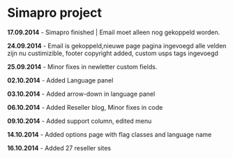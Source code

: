 <h1>Simapro project</h1>

**17.09.2014** - Simapro finished | Email moet alleen nog gekoppeld worden.

**24.09.2014** - Email is gekoppeld,nieuwe page pagina ingevoegd alle velden zijn nu custimizible, footer copyright added, custom usps tags ingevoegd

**25.09.2014** - Minor fixes in newletter custom fields.

**02.10.2014** - Added Language panel

**03.10.2014** - Added arrow-down in language panel

**06.10.2014** - Added Reseller blog, Minor fixes in code

**09.10.2014** - Added support column, edited menu 

**14.10.2014** - Added options page with flag classes and language name

**16.10.2014** - Added 27 reseller sites